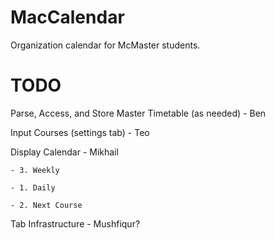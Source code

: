 MacCalendar
===========

Organization calendar for McMaster students.


TODO
==========
Parse, Access, and Store Master Timetable (as needed)  - Ben

Input Courses (settings tab) - Teo

Display Calendar - Mikhail

    - 3. Weekly

    - 1. Daily

    - 2. Next Course

Tab Infrastructure - Mushfiqur?


